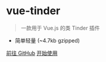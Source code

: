 <!-- ![logo](_media/icon.svg) -->

# vue-tinder

> 一款用于 Vue.js 的类 Tinder 插件

* 简单轻量 (~4.7kb gzipped)
<!-- * Multiple themes -->
<!-- * Not build static html files -->

[前往 GitHub](https://github.com/shanlh/vue-tinder)
[开始使用](/zh-cn/installation)